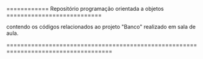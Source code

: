 ============ Repositório programação orientada a objetos ===========================

contendo os códigos relacionados ao projeto "Banco" realizado em sala de aula.

====================================================================================
